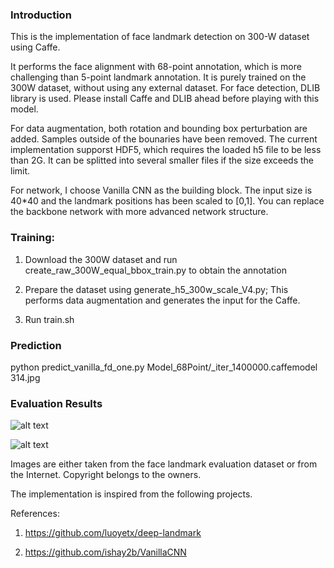 ### Introduction

This is the implementation of face landmark detection on 300-W dataset using Caffe. 

It performs the face alignment with 68-point annotation, which is more challenging than 5-point landmark annotation. It is purely trained on the 300W dataset, without using any external dataset. For face detection, DLIB library is used. Please install Caffe and DLIB ahead before playing with this model. 

For data augmentation, both rotation and bounding box perturbation are added. Samples outside of the bounaries have been removed. The current implementation supporst HDF5, which requires the loaded h5 file to be less than 2G. It can be splitted into several smaller files if the size exceeds the limit. 

For network, I choose Vanilla CNN as the building block. The input size is 40*40 and the landmark positions has been scaled to [0,1]. You can replace the backbone network with more advanced network structure. 

### Training:

1. Download the 300W dataset and run create_raw_300W_equal_bbox_train.py to obtain the annotation

2. Prepare the dataset using generate_h5_300w_scale_V4.py; This performs data augmentation and generates the input for the Caffe. 

3. Run train.sh

### Prediction

python predict_vanilla_fd_one.py Model_68Point/_iter_1400000.caffemodel 314.jpg


### Evaluation Results


![alt text](https://github.com/cunjian/face_alignment/blob/master/demo_result.jpg "Logo Title Text 1")

![alt text](https://github.com/cunjian/face_alignment/blob/master/demo_result_19.jpg "Logo Title Text 1")

Images are either taken from the face landmark evaluation dataset or from the Internet. Copyright belongs to the owners.

The implementation is inspired from the following projects. 

References:

1. https://github.com/luoyetx/deep-landmark

2. https://github.com/ishay2b/VanillaCNN 
